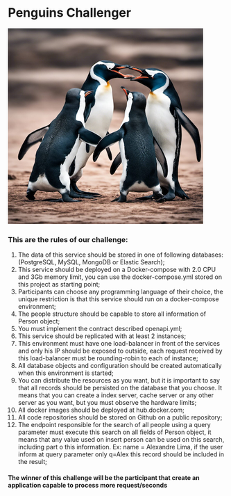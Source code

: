 # Penguins Challenger

![alt text](https://github.com/ajlima/penguins-challenge/blob/56d2f66d609bd730e8bf4e4dfe798e9884ec8fe7/images/penguins-challenge.jpg?raw=true)

### This are the rules of our challenge:
    
  1) The data of this service should be stored in one of following databases: (PostgreSQL, MySQL, MongoDB or Elastic Search);
  2) This service should be deployed on a Docker-compose with 2.0 CPU and 3Gb memory limit, you can use the docker-compose.yml stored on this project as starting point;
  3) Participants can choose any programming language of their choice, the unique restriction is that this service should run on a docker-compose environment;
  4) The people structure should be capable to store all information of Person object;
  5) You must implement the contract described openapi.yml;
  6) This service should be replicated with at least 2 instances;
  7) This environment must have one load-balancer in front of the services and only his IP should be exposed to outside, each request received by this load-balancer must be rounding-robin to each of instance;
  8) All database objects and configuration should be created automatically when this environment is started;
  9) You can distribute the resources as you want, but it is important to say that all records should be persisted on the database that you choose.  It means that you can create a index server, cache server or any other server as you want, but you must observe the hardware limits;
  10) All docker images should be deployed at hub.docker.com;
  11) All code repositories should be stored on Github on a public repository;
  12) The endpoint responsible for the search of all people using a query parameter must execute this search on all fields of Person object, it means that any value used on insert person can be used on this search, including part o this information. Ex: name = Alexandre Lima, if the user inform at query parameter only q=Alex this record should be included in the result;

#### The winner of this challenge will be the participant that create an application capable to process more request/seconds
